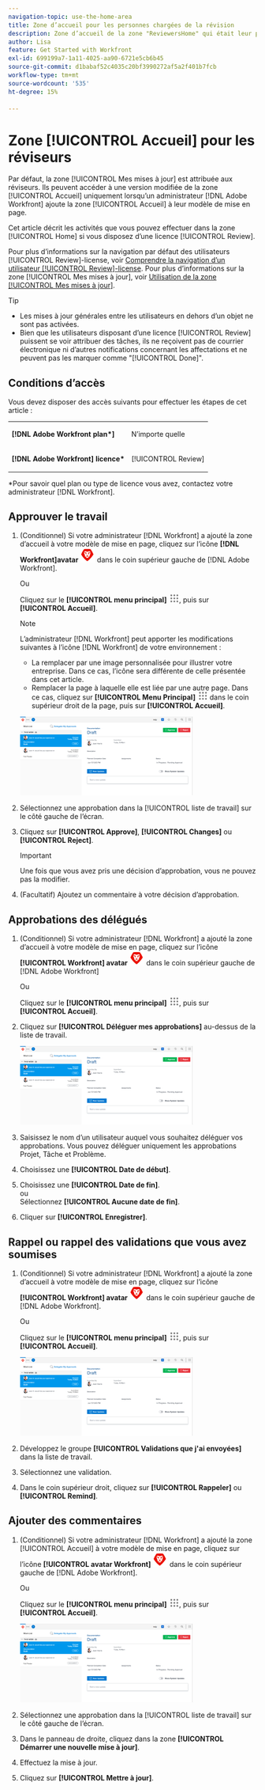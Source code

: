 ```yaml
---
navigation-topic: use-the-home-area
title: Zone d’accueil pour les personnes chargées de la révision
description: Zone d’accueil de la zone "ReviewersHome" qui était leur page par défaut. Depuis, ils ont créé une zone "Mes mises à jour", qui est leur nouvelle valeur par défaut, sans savoir si cela a un sens à conserver. L'article "Mes mises à jour" est lié à celui-ci, juste en haut.)"
author: Lisa
feature: Get Started with Workfront
exl-id: 699199a7-1a11-4025-aa90-6721e5cb6b45
source-git-commit: d1babaf52c4035c20bf3990272af5a2f401b7fcb
workflow-type: tm+mt
source-wordcount: '535'
ht-degree: 15%

---
```


# Zone [!UICONTROL Accueil] pour les réviseurs

<!--
<p data-mc-conditions="QuicksilverOrClassic.Draft mode">(NOTE: from Alina: not sure if we should still keep this one or not. In the past, Reviewers had a limited "Home" area which was their default page. Since now they created a "My Updates" area which is their new default, not sure if this makes much sense to still keep. The "My Updates" article is linked from this one, right at the top.)</p>
-->

Par défaut, la zone [!UICONTROL Mes mises à jour] est attribuée aux réviseurs. Ils peuvent accéder à une version modifiée de la zone [!UICONTROL Accueil] uniquement lorsqu’un administrateur [!DNL Adobe Workfront] ajoute la zone [!UICONTROL Accueil] à leur modèle de mise en page.

Cet article décrit les activités que vous pouvez effectuer dans la zone [!UICONTROL Home] si vous disposez d’une licence [!UICONTROL Review].

Pour plus d’informations sur la navigation par défaut des utilisateurs [!UICONTROL Review]-license, voir [Comprendre la navigation d’un utilisateur [!UICONTROL Review]-license](../../../workfront-basics/navigate-workfront/workfront-navigation/reviewer-global-navigation-bar.md). Pour plus d’informations sur la zone [!UICONTROL Mes mises à jour], voir [ Utilisation de la zone [!UICONTROL Mes mises à jour]](../../../workfront-basics/using-home/using-the-home-area/my-updates-area.md).

>[!TIP]
>
>* Les mises à jour générales entre les utilisateurs en dehors d’un objet ne sont pas activées.
>* Bien que les utilisateurs disposant d’une licence [!UICONTROL Review] puissent se voir attribuer des tâches, ils ne reçoivent pas de courrier électronique ni d’autres notifications concernant les affectations et ne peuvent pas les marquer comme &quot;[!UICONTROL Done]&quot;.
>



## Conditions d’accès

Vous devez disposer des accès suivants pour effectuer les étapes de cet article :

<table style="table-layout:auto"> 
 <col> 
 </col> 
 <col> 
 </col> 
 <tbody> 
  <tr> 
   <td role="rowheader"><strong>[!DNL Adobe Workfront plan*]</strong></td> 
   <td> <p>N’importe quelle</p> </td> 
  </tr> 
  <tr> 
   <td role="rowheader"><strong>[!DNL Adobe Workfront] licence*</strong></td> 
   <td> <p>[!UICONTROL Review] </p> </td> 
  </tr> 
 </tbody> 
</table>

&#42;Pour savoir quel plan ou type de licence vous avez, contactez votre administrateur [!DNL Workfront].

## Approuver le travail

1. (Conditionnel) Si votre administrateur [!DNL Workfront] a ajouté la zone d’accueil à votre modèle de mise en page, cliquez sur l’icône **[!DNL Workfront]avatar** ![](assets/home-icon-30x29.png) dans le coin supérieur gauche de [!DNL Adobe Workfront].

   Ou

   Cliquez sur le **[!UICONTROL menu principal]** ![](assets/main-menu-icon.png), puis sur **[!UICONTROL Accueil]**.

   >[!NOTE]
   >
   >L’administrateur [!DNL Workfront] peut apporter les modifications suivantes à l’icône [!DNL Workfront] de votre environnement :
   >
   >   
   >   
   >   * La remplacer par une image personnalisée pour illustrer votre entreprise. Dans ce cas, l’icône sera différente de celle présentée dans cet article.
   >   * Remplacer la page à laquelle elle est liée par une autre page. Dans ce cas, cliquez sur **[!UICONTROL Menu Principal]** ![](assets/main-menu-icon.png) dans le coin supérieur droit de la page, puis sur **[!UICONTROL Accueil]**.


   ![](assets/home-for-reviewers-adobe-350x159.png)

1. Sélectionnez une approbation dans la [!UICONTROL liste de travail] sur le côté gauche de l’écran.
1. Cliquez sur **[!UICONTROL Approve]**, **[!UICONTROL Changes]** ou **[!UICONTROL Reject]**.

   >[!IMPORTANT]
   >
   >Une fois que vous avez pris une décision d’approbation, vous ne pouvez pas la modifier.

1. (Facultatif) Ajoutez un commentaire à votre décision d’approbation.

## Approbations des délégués

1. (Conditionnel) Si votre administrateur [!DNL Workfront] a ajouté la zone d’accueil à votre modèle de mise en page, cliquez sur l’icône **[!UICONTROL Workfront] avatar** ![](assets/home-icon-30x29.png) dans le coin supérieur gauche de [!DNL Adobe Workfront]

   Ou

   Cliquez sur le **[!UICONTROL menu principal]** ![](assets/main-menu-icon.png), puis sur **[!UICONTROL Accueil]**.

1. Cliquez sur **[!UICONTROL Déléguer mes approbations]** au-dessus de la liste de travail.

   ![](assets/home-for-reviewers-adobe-350x159.png)

1. Saisissez le nom d’un utilisateur auquel vous souhaitez déléguer vos approbations. Vous pouvez déléguer uniquement les approbations Projet, Tâche et Problème.
1. Choisissez une **[!UICONTROL Date de début]**.
1. Choisissez une **[!UICONTROL Date de fin]**.\
   ou\
   Sélectionnez **[!UICONTROL Aucune date de fin]**.

1. Cliquer sur **[!UICONTROL Enregistrer]**.

## Rappel ou rappel des validations que vous avez soumises

1. (Conditionnel) Si votre administrateur [!DNL Workfront] a ajouté la zone d’accueil à votre modèle de mise en page, cliquez sur l’icône **[!UICONTROL Workfront] avatar** ![](assets/home-icon-30x29.png) dans le coin supérieur gauche de [!DNL Adobe Workfront].

   Ou

   Cliquez sur le **[!UICONTROL menu principal]** ![](assets/main-menu-icon.png), puis sur **[!UICONTROL Accueil]**.

   ![](assets/home-for-reviewers-adobe-350x159.png)

1. Développez le groupe **[!UICONTROL Validations que j&#39;ai envoyées]** dans la liste de travail.
1. Sélectionnez une validation.
1. Dans le coin supérieur droit, cliquez sur **[!UICONTROL Rappeler]** ou **[!UICONTROL Remind]**.

## Ajouter des commentaires

1. (Conditionnel) Si votre administrateur [!DNL Workfront] a ajouté la zone [!UICONTROL Accueil] à votre modèle de mise en page, cliquez sur l’icône **[!UICONTROL avatar Workfront]** ![](assets/home-icon-30x29.png) dans le coin supérieur gauche de [!DNL Adobe Workfront].

   Ou

   Cliquez sur le **[!UICONTROL menu principal]** ![](assets/main-menu-icon.png), puis sur **[!UICONTROL Accueil]**.

   ![](assets/home-for-reviewers-adobe-350x159.png)

1. Sélectionnez une approbation dans la [!UICONTROL liste de travail] sur le côté gauche de l’écran.
1. Dans le panneau de droite, cliquez dans la zone **[!UICONTROL Démarrer une nouvelle mise à jour]**.
1. Effectuez la mise à jour.
1. Cliquez sur **[!UICONTROL Mettre à jour]**.


